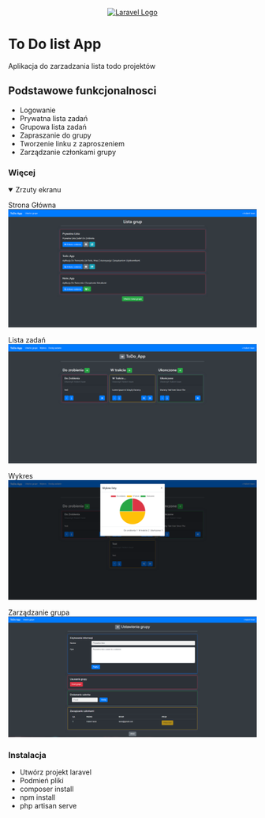 <p align="center"><a href="https://laravel.com" target="_blank"><img src="https://raw.githubusercontent.com/laravel/art/master/logo-lockup/5%20SVG/2%20CMYK/1%20Full%20Color/laravel-logolockup-cmyk-red.svg" width="400" alt="Laravel Logo"></a></p>

# To Do list App

Aplikacja do zarzadzania lista todo projektów

## Podstawowe funkcjonalnosci

-   Logowanie
-   Prywatna lista zadań
-   Grupowa lista zadań
-   Zapraszanie do grupy
-   Tworzenie linku z zaproszeniem
-   Zarządzanie członkami grupy

### Więcej
<details open>
<summary>Zrzuty ekranu</summary>

Strona Główna
![Strona główna](/img/1.png)

Lista zadań
![Strona główna](/img/2.png)

Wykres
![Strona główna](/img/3.png)

Zarządzanie grupa
![Strona główna](/img/4.png)


</details>

### Instalacja

-   Utwórz projekt laravel
-   Podmień pliki
-   composer install
-   npm install
-   php artisan serve